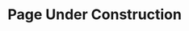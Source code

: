 <html>
<head>
<title>Aditya Poudel</title>
</head>
  <!--Start of Tawk.to Script-->
<script type="text/javascript">
var Tawk_API=Tawk_API||{}, Tawk_LoadStart=new Date();
(function(){
var s1=document.createElement("script"),s0=document.getElementsByTagName("script")[0];
s1.async=true;
s1.src='https://embed.tawk.to/67cfd86f4821b71909b51c2c/1im1uatd6';
s1.charset='UTF-8';
s1.setAttribute('crossorigin','*');
s0.parentNode.insertBefore(s1,s0);
})();
</script>
<!--End of Tawk.to Script-->
<body>
<h1> Page Under Construction</h1>


</body>
</html>
